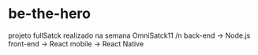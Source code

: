 ﻿# be-the-hero
projeto fullSatck realizado na semana OmniSatck11 /n
back-end -> Node.js
front-end -> React
mobile -> React Native
